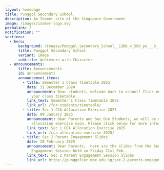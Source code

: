 ```yaml
---
layout: homepage
title: Punggol Secondary School
description: An Isomer site of the Singapore Government
image: /images/isomer-logo.svg
permalink: /
notification: ""
sections:
  - hero:
      background: /images/Punggol_Secondary_School__1366_x_500_px___6_.png
      title: Punggol Secondary School
      variant: image
      subtitle: Achievers with Character
  - announcements:
      title: Announcements
      id: announcements
      announcement_items:
        - title: Semester 1 Class Timetable 2025
          date: 31 December 2024
          announcement: Dear students, welcome back to school! Click on the link below for
            your class timetable.
          link_text: Semester 1 Class Timetable 2025
          link_url: /for-students/timetable/
        - title: Sec 1 CCA Allocation Exercise 2025
          date: 09 January 2025
          announcement: Dear Parents and Sec One Students, we will be commencing our CCA
            allocation exercise soon. Please click below for more information.
          link_text: Sec 1 CCA Allocation Exercise 2025
          link_url: /cca-allocation-exercise-2025/
        - title: Sec 2 Parent Engagement Slides
          date: 28 February 2025
          announcement: Dear Parents,  here are the slides from the Sec 2 Parent
            Engagement Session held on Friday 21st Feb.
          link_text: Sec 2 Parent Engagement Session Slides
          link_url: https://punggolsec.moe.edu.sg/sec-2-parents-engagement-slides/
---
```

